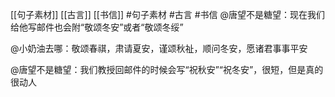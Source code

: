 [[句子素材]]  [[古言]]  [[书信]] #句子素材 #古言 #书信 
@唐望不是糖望：现在我们给他写邮件也会附“敬颂冬安”或者“敬颂冬绥”

@小奶油去哪：敬颂春祺，肃请夏安，谨颂秋祉，顺问冬安，愿诸君事事平安

@唐望不是糖望：我们教授回邮件的时候会写“祝秋安”“祝冬安”，很短，但是真的很动人



